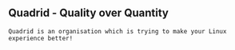 ## Quadrid - Quality over Quantity

```Quadrid is an organisation which is trying to make your Linux experience better!```
